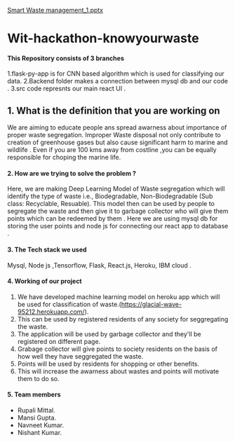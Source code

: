 [Smart Waste management_1.pptx](https://github.com/Navneetkum/Wit-hackathon-knowyourwaste/files/6679009/Smart.Waste.management_1.pptx)
# Wit-hackathon-knowyourwaste


#### This Repository consists of 3 branches 

1.flask-py-app is for CNN based algorithm which is used for classifying our data.
2.Backend folder makes a connection between mysql db and our code .
3.src code represnts our main react UI .



## 1. What is the definition that you are working on 

We are aiming to educate people ans spread awarness about importance of proper waste segregation.
Improper Waste disposal not only contribute to creation of greenhouse gases  but also cause significant harm to marine and wildlife .
Even if you are 100 kms away from costline ,you can be equally responsible for choping the marine life.
    
#### 2. How are we trying to solve the problem ?

Here, we are making Deep Learning Model of Waste segregation which will identify the type of waste i.e., Biodegradable, Non-Biodegradable (Sub class: Recyclable, Resuable).
This model then can be used by people to segregate the waste and then give it to garbage collector who will give them points which can  be redeemed by them .
Here we are using mysql db for storing the user points  and node js for connecting our react app to database .

#### 3. The Tech stack we used
Mysql, Node js ,Tensorflow, Flask, React.js, Heroku, IBM cloud .

#### 4. Working of our project

1. We have developed machine learning model on heroku app which will be used for classification of waste.(https://glacial-wave-95212.herokuapp.com/).
2. This can be used by registered residents of any society for seggregating the waste.
3. The application will be used by garbage collector and they'll be registered on different page.
4. Grabage collector will give points to society residents on the basis of how well they have seggregated the waste.
5. Points will be used by residents for shopping or other benefits.
6. This will increase the awarness about wastes and points will motivate them to do so.


#### 5.  Team members 

- Rupali Mittal.      
- Mansi Gupta.
- Navneet Kumar.
- Nishant Kumar. 
 


